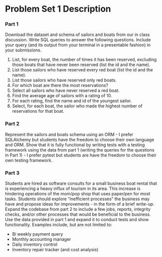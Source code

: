 # Problem Set 1 Description

### Part 1
Download the dataset and schema of sailors and boats from our in class discussion. Write SQL queries to answer the following questions. Include your query (and its output from your terminal in a presentable fashion) in your submissions.

1. List, for every boat, the number of times it has been reserved, excluding those boats that have never been reserved (list the id and the name).
2. List those sailors who have reserved every red boat (list the id and the name).
3. List those sailors who have reserved only red boats.
4. For which boat are there the most reservations?
5. Select all sailors who have never reserved a red boat.
6. Find the average age of sailors with a rating of 10.
7. For each rating, find the name and id of the youngest sailor.
8. Select, for each boat, the sailor who made the highest number of reservations for that boat.

### Part 2
Represent the sailors and boats schema using an ORM - I prefer SQLAlchemy but students have the freedom to choose their own language and ORM. Show that it is fully functional by writing tests with a testing framework using the data from part 1 (writing the queries for the questions in Part 1) - I prefer pytest but students are have the freedom to choose their own testing framework.

### Part 3
Students are hired as software consults for a small business boat rental that is experiencing a heavy influx of tourism in its area. This increase is hindering operations of the mom/pop shop that uses paper/pen for most tasks. Students should explore “inefficient processes” the business may have and propose ideas for improvements - in the form of a brief write-up.
Expand the codebase from part 2 to include a few jobs, reports, integrity checks, and/or other processes that would be beneficial to the business. Use the data provided in part 1 and expand it to conduct tests and show functionality. Examples include, but are not limited to:
* Bi weekly payment query
* Monthly accounting manager
* Daily inventory control
* Inventory repair tracker (and cost analysis)